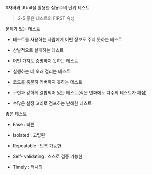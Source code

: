 #자바와 JUnit을 활용한 실용주의 단위 테스트

>2-5 좋은 테스트의 FIRST 속성

문제가 있는 테스트

- 테스트를 사용하는 사람에게 어떤 정보도 주지 못하는 테스트

- 산발적으로 실패하는 테스트

- 어떤 가치도 증명하지 못하는 테스트

- 실행하는 데 오래 걸리는 테스트

- 코드를 충분히 커버하지 못하는 테스트

- 구현과 강하게 결합되어 있는 테스트(작은 변화에도 다수의 테스트가 깨짐)

- 수많은 설정 고리로 점프하는 난해한 테스트

좋은 테스트

- Fase : 빠른

- Isolated : 고립된

- Repeatable : 반복 가능한

- Self- validating : 스스로 검증 가능한

- Timely : 적시의

